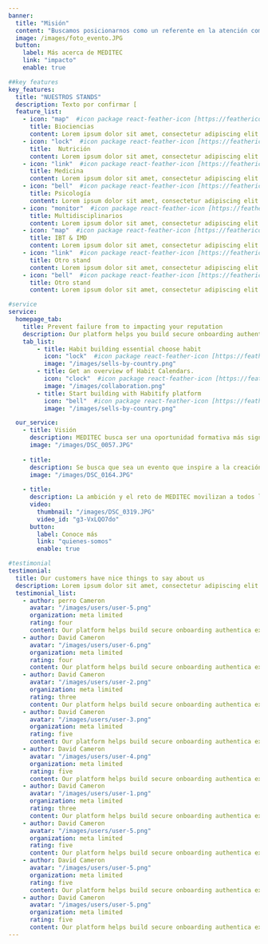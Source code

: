 ```yaml
---
banner:
  title: "Misión"
  content: "Buscamos posicionarnos como un referente en la atención comunitaria en salud, brindando acceso a servicios médicos de calidad y promoviendo el bienestar integral de la población. Aspiramos a ser un evento que transforma vidas, donde la salud se perciba como un derecho accesible para todos."
  image: /images/foto_evento.JPG
  button:
    label: Más acerca de MEDITEC
    link: "impacto"
    enable: true

##key features
key_features:
  title: "NUESTROS STANDS"
  description: Texto por confirmar [                                                                                                                                   ].
  feature_list:
    - icon: "map"  #icon package react-feather-icon [https://feathericons.com/]
      title: Biociencias
      content: Lorem ipsum dolor sit amet, consectetur adipiscing elit.
    - icon: "lock"  #icon package react-feather-icon [https://feathericons.com/]
      title:  Nutrición
      content: Lorem ipsum dolor sit amet, consectetur adipiscing elit.
    - icon: "link"  #icon package react-feather-icon [https://feathericons.com/]
      title: Medicina
      content: Lorem ipsum dolor sit amet, consectetur adipiscing elit.
    - icon: "bell"  #icon package react-feather-icon [https://feathericons.com/]
      title: Psicología
      content: Lorem ipsum dolor sit amet, consectetur adipiscing elit.
    - icon: "monitor"  #icon package react-feather-icon [https://feathericons.com/]
      title: Multidisciplinarios
      content: Lorem ipsum dolor sit amet, consectetur adipiscing elit.
    - icon: "map"  #icon package react-feather-icon [https://feathericons.com/]
      title: IBT & IMD
      content: Lorem ipsum dolor sit amet, consectetur adipiscing elit.
    - icon: "link"  #icon package react-feather-icon [https://feathericons.com/]
      title: Otro stand
      content: Lorem ipsum dolor sit amet, consectetur adipiscing elit.
    - icon: "bell"  #icon package react-feather-icon [https://feathericons.com/]
      title: Otro stand
      content: Lorem ipsum dolor sit amet, consectetur adipiscing elit.

#service
service:
  homepage_tab:
    title: Prevent failure from to impacting your reputation
    description: Our platform helps you build secure onboarding authentication experiences that retain and engage your users. We build the infrastructure, you can.
    tab_list:
        - title: Habit building essential choose habit
          icon: "lock"  #icon package react-feather-icon [https://feathericons.com/]
          image: "/images/sells-by-country.png"
        - title: Get an overview of Habit Calendars.
          icon: "clock"  #icon package react-feather-icon [https://feathericons.com/]
          image: "/images/collaboration.png"
        - title: Start building with Habitify platform
          icon: "bell"  #icon package react-feather-icon [https://feathericons.com/]
          image: "/images/sells-by-country.png"

  our_service:
    - title: Visión
      description: MEDITEC busca ser una oportunidad formativa más significativa para los estudiantes de ciencias de la salud, ofreciendo un espacio donde la responsabilidad social, la innovación y la excelencia en el servicio se pongan en práctica, formando líderes que enfrentarán los desafíos del sistema de salud. 
      image: "/images/DSC_0057.JPG"
      
    - title: 
      description: Se busca que sea un evento que inspire a la creación de soluciones innovadoras para la promoción de la salud, la inclusión y la equidad, asegurando que nuestra labor tenga un impacto positivo en la comunidad. Asimismo, se propone garantizar la sostenibilidad de MEDITEC a lo largo del tiempo, convirtiéndolo como un proyecto anual clave que promueva la colaboración interdisciplinaria y fomente el acceso equitativo a los servicios de salud.
      image: "/images/DSC_0164.JPG"
      
    - title: 
      description: La ambición y el reto de MEDITEC movilizan a todos los miembros del grupo estudiantil, estimulando su pasión por marcar una diferencia real en la vida de las personas y en el ámbito de la salud comunitaria.
      video:
        thumbnail: "/images/DSC_0319.JPG"
        video_id: "g3-VxLQO7do"
      button:
        label: Conoce más
        link: "quienes-somos"
        enable: true

#testimonial
testimonial:
  title: Our customers have nice things to say about us
  description: Lorem ipsum dolor sit amet, consectetur adipiscing elit. Morbi egestas Werat viverra id et aliquet. vulputate egestas sollicitudin.
  testimonial_list:
    - author: perro Cameron
      avatar: "/images/users/user-5.png"
      organization: meta limited
      rating: four
      content: Our platform helps build secure onboarding authentica experiences & engage your users. We build .
    - author: David Cameron
      avatar: "/images/users/user-6.png"
      organization: meta limited
      rating: four
      content: Our platform helps build secure onboarding authentica experiences & engage your users. We build .
    - author: David Cameron
      avatar: "/images/users/user-2.png"
      organization: meta limited
      rating: three
      content: Our platform helps build secure onboarding authentica experiences & engage your users. We build .
    - author: David Cameron
      avatar: "/images/users/user-3.png"
      organization: meta limited
      rating: five
      content: Our platform helps build secure onboarding authentica experiences & engage your users. We build .
    - author: David Cameron
      avatar: "/images/users/user-4.png"
      organization: meta limited
      rating: five
      content: Our platform helps build secure onboarding authentica experiences & engage your users. We build .
    - author: David Cameron
      avatar: "/images/users/user-1.png"
      organization: meta limited
      rating: three
      content: Our platform helps build secure onboarding authentica experiences & engage your users. We build .
    - author: David Cameron
      avatar: "/images/users/user-5.png"
      organization: meta limited
      rating: five
      content: Our platform helps build secure onboarding authentica experiences & engage your users. We build .
    - author: David Cameron
      avatar: "/images/users/user-5.png"
      organization: meta limited
      rating: five
      content: Our platform helps build secure onboarding authentica experiences & engage your users. We build .
    - author: David Cameron
      avatar: "/images/users/user-5.png"
      organization: meta limited
      rating: five
      content: Our platform helps build secure onboarding authentica experiences & engage your users. We build .
---
```

